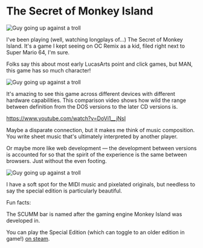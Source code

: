 # The Secret of Monkey Island

![Guy going up against a troll](troll.png)

I've been playing (well, watching longplays of...) The Secret of Monkey Island. It's a game I kept seeing on OC Remix as a kid, filed right next to Super Mario 64, I'm sure.

Folks say this about most early LucasArts point and click games, but MAN, this game has so much character!

![Guy going up against a troll](stans.png)

It's amazing to see this game across different devices with different hardware capabilities. This comparison video shows how wild the range between definition from the DOS versions to the later CD versions is.

https://www.youtube.com/watch?v=DoVi1__jNsI

Maybe a disparate connection, but it makes me think of music composition. You write sheet music that's ultimately interpreted by another player.

Or maybe more like web development — the development between versions is accounted for so that the spirit of the experience is the same between browsers. Just without the even footing.

![Guy going up against a troll](./swordfight.png)

I have a soft spot for the MIDI music and pixelated originals, but needless to say the special edition is particularly beautiful.

Fun facts:

The SCUMM bar is named after the gaming engine Monkey Island was developed in.

You can play the Special Edition (which can toggle to an older edition in game!) [on steam](https://store.steampowered.com/app/32360/The_Secret_of_Monkey_Island_Special_Edition/).
